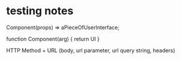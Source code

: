 # testing notes

Component(props) => aPieceOfUserInterface;

function Component(arg) { return UI }

HTTP Method + URL (body, url parameter, url query string, headers)